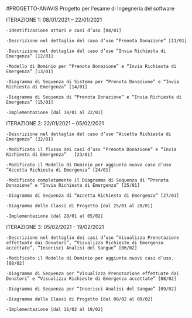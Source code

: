 #PROGETTO-ANAVIS
Progetto per l'esame di Ingegneria del software

ITERAZIONE 1: 08/01/2021 – 22/01/2021

	-Identificazione attori e casi d’uso [08/01]

	-Descrizione nel dettaglio del caso d’uso “Prenota Donazione” [11/01]
	
	-Descrizione nel dettaglio del caso d’uso “Invia Richiesta di Emergenza” [12/01]

	-Modello di Dominio per “Prenota Donazione” e “Invia Richiesta di Emergenza” [13/01]

	-Diagramma di Sequenza di Sistema per “Prenota Donazione” e “Invia Richiesta di Emergenza” [14/01]

	-Diagramma di Sequenza di “Prenota Donazione” e “Invia Richiesta di Emergenza” [15/01]

	-Implementazione [dal 18/01 al 22/01]


ITERAZIONE 2: 22/01/2021 – 05/02/2021

	-Descrizione nel dettaglio del caso d’uso “Accetta Richiesta di Emergenza” [22/01]

	-Modificato il flusso dei casi d’uso “Prenota Donazione” e “Invia Richiesta di Emergenza”	[23/01]
	
	-Modificato il Modello di Dominio per aggiunta nuovo caso d’uso “Accetta Richiesta di Emergenza” [24/01]

	-Modificato completamente il Diagramma di Sequenza di “Prenota Donazione” e “Invia Richiesta di Emergenza” [25/01]

	-Diagramma di Sequenza di “Accetta Richiesta di Emergenza” [27/01]

	-Diagramma delle Classi di Progetto [dal 25/01 al 28/01]

	-Implementazione [dal 28/01 al 05/02]


ITERAZIONE 3: 05/02/2021 – 19/02/2021

	-Descrizione nel dettaglio dei casi d’uso “Visualizza Prenotazione effettuate dai Donatori”, “Visualizza Richieste di Emergenza accettate”, “Inserisci Analisi del Sangue” [06/02]

	-Modificato il Modello di Dominio per aggiunta nuovi casi d’uso. [08/02]

	-Diagramma di Sequenza per “Visualizza Prenotazione effettuate dai Donatori” e “Visualizza Richieste di Emergenza accettate” [08/02]

	-Diagramma di Sequenza per “Inserisci Analisi del Sangue” [09/02]

	-Diagramma delle Classi di Progetto [dal 08/02 al 09/02]

	-Implementazione [dal 11/02 al 19/02]
